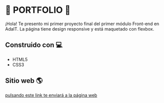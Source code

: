 # :purple_heart: PORTFOLIO :purple_heart:

¡Hola! Te presento mi primer proyecto final del primer módulo Front-end en AdaIT. La página tiene design responsive y está maquetado con flexbox.

## Construido con :computer:

- HTML5
- CSS3 

## Sitio web :earth_americas:
 
[pulsando este link te enviará a la página web](https://roci16.github.io/Portfolio-Ada/)